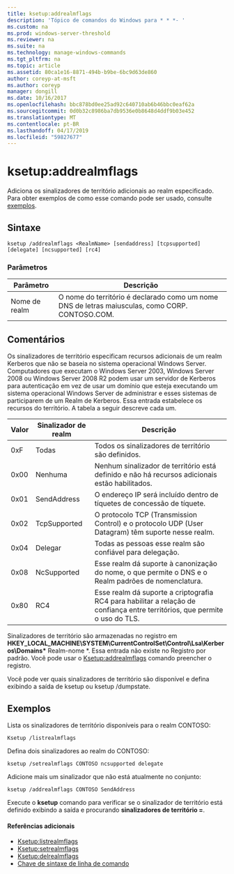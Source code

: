```yaml
---
title: ksetup:addrealmflags
description: 'Tópico de comandos do Windows para * * *- '
ms.custom: na
ms.prod: windows-server-threshold
ms.reviewer: na
ms.suite: na
ms.technology: manage-windows-commands
ms.tgt_pltfrm: na
ms.topic: article
ms.assetid: 80ca1e16-8871-494b-b9be-6bc9d63de860
author: coreyp-at-msft
ms.author: coreyp
manager: dongill
ms.date: 10/16/2017
ms.openlocfilehash: bbc878bd0ee25ad92c640710ab6b46bbc0eaf62a
ms.sourcegitcommit: 0d0b32c8986ba7db9536e0b8648d4ddf9b03e452
ms.translationtype: MT
ms.contentlocale: pt-BR
ms.lasthandoff: 04/17/2019
ms.locfileid: "59827677"
---
```

# <a name="ksetupaddrealmflags"></a>ksetup:addrealmflags



Adiciona os sinalizadores de território adicionais ao realm especificado. Para obter exemplos de como esse comando pode ser usado, consulte [exemplos](#BKMK_Examples).

## <a name="syntax"></a>Sintaxe

```
ksetup /addrealmflags <RealmName> [sendaddress] [tcpsupported] [delegate] [ncsupported] [rc4]
```

### <a name="parameters"></a>Parâmetros

|Parâmetro|Descrição|
|---------|-----------|
|Nome de realm|O nome do território é declarado como um nome DNS de letras maiusculas, como CORP. CONTOSO.COM.|

## <a name="remarks"></a>Comentários

Os sinalizadores de território especificam recursos adicionais de um realm Kerberos que não se baseia no sistema operacional Windows Server. Computadores que executam o Windows Server 2003, Windows Server 2008 ou Windows Server 2008 R2 podem usar um servidor de Kerberos para autenticação em vez de usar um domínio que esteja executando um sistema operacional Windows Server de administrar e esses sistemas de participarem de um Realm de Kerberos. Essa entrada estabelece os recursos do território. A tabela a seguir descreve cada um.

|Valor|Sinalizador de realm|Descrição|
|-----|----------|-----------|
|0xF|Todas|Todos os sinalizadores de território são definidos.|
|0x00|Nenhuma|Nenhum sinalizador de território está definido e não há recursos adicionais estão habilitados.|
|0x01|SendAddress|O endereço IP será incluído dentro de tíquetes de concessão de tíquete.|
|0x02|TcpSupported|O protocolo TCP (Transmission Control) e o protocolo UDP (User Datagram) têm suporte nesse realm.|
|0x04|Delegar|Todas as pessoas esse realm são confiável para delegação.|
|0x08|NcSupported|Esse realm dá suporte à canonização do nome, o que permite o DNS e o Realm padrões de nomenclatura.|
|0x80|RC4|Esse realm dá suporte a criptografia RC4 para habilitar a relação de confiança entre territórios, que permite o uso do TLS.|

Sinalizadores de território são armazenadas no registro em **HKEY_LOCAL_MACHINE\SYSTEM\CurrentControlSet\Control\Lsa\Kerberos\Domains\*** Realm-nome *. Essa entrada não existe no Registro por padrão. Você pode usar o [Ksetup:addrealmflags](ksetup-addrealmflags.md) comando preencher o registro.

Você pode ver quais sinalizadores de território são disponível e defina exibindo a saída de ksetup ou ksetup /dumpstate.

## <a name="BKMK_Examples"></a>Exemplos

Lista os sinalizadores de território disponíveis para o realm CONTOSO:
```
Ksetup /listrealmflags
```
Defina dois sinalizadores ao realm do CONTOSO:
```
ksetup /setrealmflags CONTOSO ncsupported delegate
```
Adicione mais um sinalizador que não está atualmente no conjunto:
```
ksetup /addrealmflags CONTOSO SendAddress
```
Execute o **ksetup** comando para verificar se o sinalizador de território está definido exibindo a saída e procurando **sinalizadores de território =**.

#### <a name="additional-references"></a>Referências adicionais

-   [Ksetup:listrealmflags](ksetup-listrealmflags.md)
-   [Ksetup:setrealmflags](ksetup-setrealmflags.md)
-   [Ksetup:delrealmflags](ksetup-delrealmflags.md)
-   [Chave de sintaxe de linha de comando](command-line-syntax-key.md)